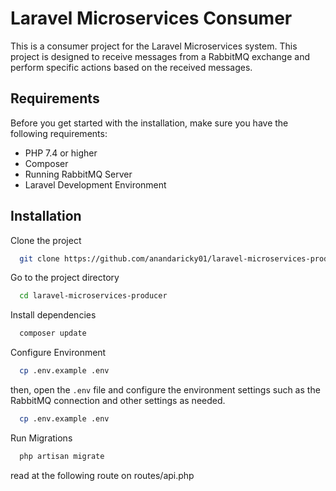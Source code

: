 
# Laravel Microservices Consumer

This is a consumer project for the Laravel Microservices system. This project is designed to receive messages from a RabbitMQ exchange and perform specific actions based on the received messages.

## Requirements

Before you get started with the installation, make sure you have the following requirements:

- PHP 7.4 or higher
- Composer
- Running RabbitMQ Server
- Laravel Development Environment

## Installation

Clone the project

```bash
  git clone https://github.com/anandaricky01/laravel-microservices-producer.git
```

Go to the project directory

```bash
  cd laravel-microservices-producer
```

Install dependencies

```bash
  composer update
```

Configure Environment

```bash
  cp .env.example .env
```
then, open the `.env` file and configure the environment settings such as the RabbitMQ connection and other settings as needed.
```bash
  cp .env.example .env
```
Run Migrations
```bash
  php artisan migrate
```
read at the following route on routes/api.php

